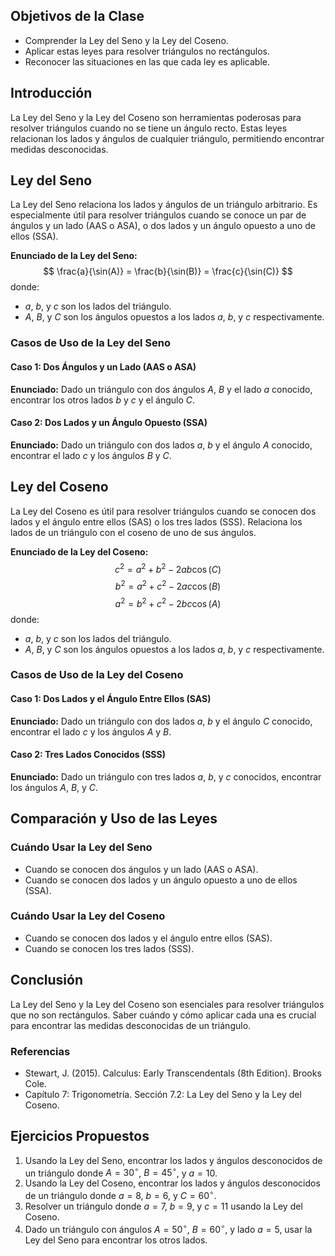 
## Objetivos de la Clase
- Comprender la Ley del Seno y la Ley del Coseno.
- Aplicar estas leyes para resolver triángulos no rectángulos.
- Reconocer las situaciones en las que cada ley es aplicable.

## Introducción
La Ley del Seno y la Ley del Coseno son herramientas poderosas para resolver triángulos cuando no se tiene un ángulo recto. Estas leyes relacionan los lados y ángulos de cualquier triángulo, permitiendo encontrar medidas desconocidas.

## Ley del Seno

La Ley del Seno relaciona los lados y ángulos de un triángulo arbitrario. Es especialmente útil para resolver triángulos cuando se conoce un par de ángulos y un lado (AAS o ASA), o dos lados y un ángulo opuesto a uno de ellos (SSA).

**Enunciado de la Ley del Seno:**
$$
\frac{a}{\sin(A)} = \frac{b}{\sin(B)} = \frac{c}{\sin(C)}
$$
donde:
- $a$, $b$, y $c$ son los lados del triángulo.
- $A$, $B$, y $C$ son los ángulos opuestos a los lados $a$, $b$, y $c$ respectivamente.

### Casos de Uso de la Ley del Seno

#### Caso 1: Dos Ángulos y un Lado (AAS o ASA)
**Enunciado:**
Dado un triángulo con dos ángulos $A$, $B$ y el lado $a$ conocido, encontrar los otros lados $b$ y $c$ y el ángulo $C$.

#### Caso 2: Dos Lados y un Ángulo Opuesto (SSA)
**Enunciado:**
Dado un triángulo con dos lados $a$, $b$ y el ángulo $A$ conocido, encontrar el lado $c$ y los ángulos $B$ y $C$.

## Ley del Coseno

La Ley del Coseno es útil para resolver triángulos cuando se conocen dos lados y el ángulo entre ellos (SAS) o los tres lados (SSS). Relaciona los lados de un triángulo con el coseno de uno de sus ángulos.

**Enunciado de la Ley del Coseno:**
$$
c^2 = a^2 + b^2 - 2ab\cos(C)
$$
$$
b^2 = a^2 + c^2 - 2ac\cos(B)
$$
$$
a^2 = b^2 + c^2 - 2bc\cos(A)
$$
donde:
- $a$, $b$, y $c$ son los lados del triángulo.
- $A$, $B$, y $C$ son los ángulos opuestos a los lados $a$, $b$, y $c$ respectivamente.

### Casos de Uso de la Ley del Coseno

#### Caso 1: Dos Lados y el Ángulo Entre Ellos (SAS)
**Enunciado:**
Dado un triángulo con dos lados $a$, $b$ y el ángulo $C$ conocido, encontrar el lado $c$ y los ángulos $A$ y $B$.

#### Caso 2: Tres Lados Conocidos (SSS)
**Enunciado:**
Dado un triángulo con tres lados $a$, $b$, y $c$ conocidos, encontrar los ángulos $A$, $B$, y $C$.

## Comparación y Uso de las Leyes

### Cuándo Usar la Ley del Seno
- Cuando se conocen dos ángulos y un lado (AAS o ASA).
- Cuando se conocen dos lados y un ángulo opuesto a uno de ellos (SSA).

### Cuándo Usar la Ley del Coseno
- Cuando se conocen dos lados y el ángulo entre ellos (SAS).
- Cuando se conocen los tres lados (SSS).

## Conclusión
La Ley del Seno y la Ley del Coseno son esenciales para resolver triángulos que no son rectángulos. Saber cuándo y cómo aplicar cada una es crucial para encontrar las medidas desconocidas de un triángulo.

### Referencias
- Stewart, J. (2015). Calculus: Early Transcendentals (8th Edition). Brooks Cole.
- Capítulo 7: Trigonometría. Sección 7.2: La Ley del Seno y la Ley del Coseno.

## Ejercicios Propuestos
1. Usando la Ley del Seno, encontrar los lados y ángulos desconocidos de un triángulo donde $A = 30^\circ$, $B = 45^\circ$, y $a = 10$.
2. Usando la Ley del Coseno, encontrar los lados y ángulos desconocidos de un triángulo donde $a = 8$, $b = 6$, y $C = 60^\circ$.
3. Resolver un triángulo donde $a = 7$, $b = 9$, y $c = 11$ usando la Ley del Coseno.
4. Dado un triángulo con ángulos $A = 50^\circ$, $B = 60^\circ$, y lado $a = 5$, usar la Ley del Seno para encontrar los otros lados.

